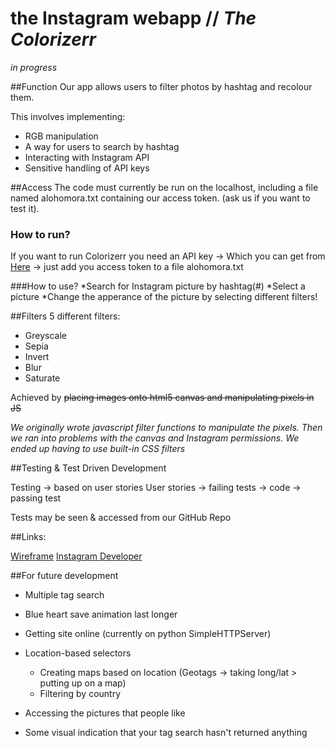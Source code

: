 # the Instagram webapp // *The Colorizerr*

*in progress*

##Function
Our app allows users to filter photos by hashtag and recolour them.



This involves implementing:
* RGB manipulation
* A way for users to search by hashtag
* Interacting with Instagram API
* Sensitive handling of API keys


##Access
The code must currently be run on the localhost, including a file named alohomora.txt containing our access token. (ask us if you want to test it).

### How to run?
If you want to run Colorizerr you need an API key -> Which you can get from [Here](https://instagram.com/developer/) -> just add you access token to a file alohomora.txt


###How to use?
*Search for Instagram picture by hashtag(#)
*Select a picture
*Change the apperance of the picture by selecting different filters!



##Filters
5 different filters:
* Greyscale
* Sepia
* Invert
* Blur
* Saturate

Achieved by ~~placing images onto html5 canvas and manipulating pixels in JS~~

*We originally wrote javascript filter functions to manipulate the pixels.  Then we ran into problems with the canvas and Instagram permissions.  We ended up having to use built-in CSS filters*



##Testing & Test Driven Development

Testing -> based on user stories
User stories -> failing tests -> code -> passing test


Tests may be seen & accessed from our GitHub Repo


##Links:

[Wireframe](https://docs.google.com/presentation/d/1O-6i6foRH9OoIY_6_AwNoZ1l88lthe-LRhiJRGJwmNc/edit?usp=sharing)
[Instagram Developer](https://instagram.com/developer/)





##For future development
* Multiple tag search

* Blue heart save animation last longer

* Getting site online (currently on python SimpleHTTPServer)

* Location-based selectors
  * Creating maps based on location (Geotags -> taking long/lat > putting up on a map)
  - Filtering by country


* Accessing the pictures that people like

* Some visual indication that your tag search hasn't returned anything
